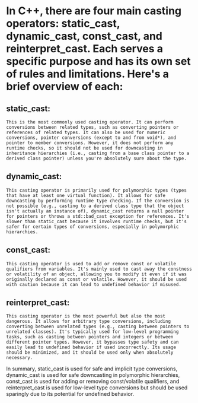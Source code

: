 # In C++, there are four main casting operators: static_cast, dynamic_cast, const_cast, and reinterpret_cast. Each serves a specific purpose and has its own set of rules and limitations. Here's a brief overview of each:

## static_cast:
    This is the most commonly used casting operator. It can perform conversions between related types, such as converting pointers or references of related types. It can also be used for numeric conversions, pointer conversions (except to and from void*), and pointer to member conversions. However, it does not perform any runtime checks, so it should not be used for downcasting in inheritance hierarchies (i.e., casting from a base class pointer to a derived class pointer) unless you're absolutely sure about the type.

## dynamic_cast:
    This casting operator is primarily used for polymorphic types (types that have at least one virtual function). It allows for safe downcasting by performing runtime type checking. If the conversion is not possible (e.g., casting to a derived class type that the object isn't actually an instance of), dynamic_cast returns a null pointer for pointers or throws a std::bad_cast exception for references. It's slower than static_cast because it involves runtime checks, but it's safer for certain types of conversions, especially in polymorphic hierarchies.

## const_cast:
    This casting operator is used to add or remove const or volatile qualifiers from variables. It's mainly used to cast away the constness or volatility of an object, allowing you to modify it even if it was originally declared as const or volatile. However, it should be used with caution because it can lead to undefined behavior if misused.

## reinterpret_cast:
    This casting operator is the most powerful but also the most dangerous. It allows for arbitrary type conversions, including converting between unrelated types (e.g., casting between pointers to unrelated classes). It's typically used for low-level programming tasks, such as casting between pointers and integers or between different pointer types. However, it bypasses type safety and can easily lead to undefined behavior if used incorrectly. Its usage should be minimized, and it should be used only when absolutely necessary.

In summary, static_cast is used for safe and implicit type conversions, dynamic_cast is used for safe downcasting in polymorphic hierarchies, const_cast is used for adding or removing const/volatile qualifiers, and reinterpret_cast is used for low-level type conversions but should be used sparingly due to its potential for undefined behavior.